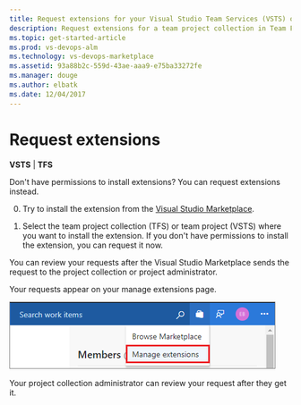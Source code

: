 ```yaml
---
title: Request extensions for your Visual Studio Team Services (VSTS) or Team Foundation Server (TFS) project
description: Request extensions for a team project collection in Team Foundation Server or team project in Visual Studio Team Services
ms.topic: get-started-article
ms.prod: vs-devops-alm
ms.technology: vs-devops-marketplace
ms.assetid: 93a88b2c-559d-43ae-aaa9-e75ba33272fe
ms.manager: douge
ms.author: elbatk
ms.date: 12/04/2017
---
```


# Request extensions

**VSTS** | **TFS**

Don't have permissions to install extensions? You can request extensions instead.

0. Try to install the extension from the [Visual Studio Marketplace](https://marketplace.visualstudio.com/).

0. Select the team project collection (TFS) or team project (VSTS) where you want to install the extension. If you don't have permissions to install the extension, you can request it now.

You can review your requests after the Visual Studio Marketplace sends the request to the project collection or project administrator.	

Your requests appear on your manage extensions page.

![Manage extensions](_img/manage-extensions-vsts.png)

Your project collection administrator can review your request after they get it.

